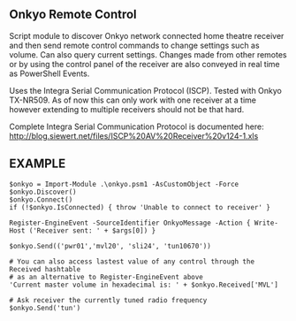 Onkyo Remote Control
--------------------
Script module to discover Onkyo network connected home theatre receiver and then send remote control commands to change settings such as volume. Can also query current settings. Changes made from other remotes or by using the control panel of the receiver are also conveyed in real time as PowerShell Events.

Uses the Integra Serial Communication Protocol (ISCP). Tested with Onkyo TX-NR509. As of now this can only work with one receiver at a time however extending to multiple receivers should not be that hard.

Complete Integra Serial Communication Protocol is documented here: http://blog.siewert.net/files/ISCP%20AV%20Receiver%20v124-1.xls

EXAMPLE
-------
    $onkyo = Import-Module .\onkyo.psm1 -AsCustomObject -Force
    $onkyo.Discover()
    $onkyo.Connect()
    if (!$onkyo.IsConnected) { throw 'Unable to connect to receiver' }
    
    Register-EngineEvent -SourceIdentifier OnkyoMessage -Action { Write-Host ('Receiver sent: ' + $args[0]) }
    
    $onkyo.Send(('pwr01','mvl20', 'sli24', 'tun10670'))
    
    # You can also access lastest value of any control through the Received hashtable
    # as an alternative to Register-EngineEvent above
    'Current master volume in hexadecimal is: ' + $onkyo.Received['MVL']
    
    # Ask receiver the currently tuned radio frequency
    $onkyo.Send('tun')
